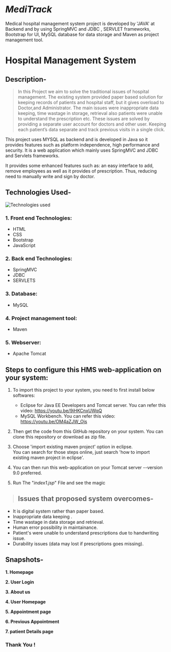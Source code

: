 # _MediTrack_
Medical hospital management system project is developed by 'JAVA' at Backend and by using SpringMVC and JDBC , SERVLET frameworks, Bootstrap for UI, MySQL database for data storage and Maven as project management tool.
# Hospital Management System
## Description-
  > In this Project we aim to solve the traditional issues of hospital management. The existing system provided paper based solution for keeping records of patients and hospital staff, but it gives overload to Doctor,and Administrator.  The main issues were inappropriate data keeping, time wastage in storage, retrieval also patients were unable to understand the prescription etc. These issues are solved by providing a separate user account for doctors and other user. Keeping each patient’s data separate and track previous visits in a single click. 
   
   This project uses MYSQL as backend and is developed in Java so it provides features such as platform independence, high performance and security. It is a web application which mainly uses SpringMVC and JDBC and Servlets frameworks. 
   
   It provides some enhanced features such as: an easy interface to add, remove employees as well as it provides  of prescription. Thus, reducing need to manually write  and  sign  by doctor.  <br>

   ## Technologies Used-
  ![Technologies used](https://github.com/Thenaveen-hub/Medical/assets/140473308/4fe1cc80-ee9c-4b78-ae23-fa3c9745f869)



### 1. Front end Technologies:
  - HTML
  - CSS
  - Bootstrap
  - JavaScript
  
### 2. Back end Technologies:
  - SpringMVC 
  - JDBC
  - SERVLETS
  
### 3. Database:
  - MySQL
  
### 4. Project management tool:
  - Maven
  
### 5. Webserver:
  - Apache Tomcat

## Steps to configure this HMS web-application on your system:

1. To import this project to your system, you need to first install below softwares: 
   - Eclipse for Java EE Developers and Tomcat server. You can refer this video: https://youtu.be/9iHKCnxUWqQ
   - MySQL Workbench. You can refer this video: https://youtu.be/OM4aZJW_Ojs

2. Then get the code from this GitHub repository on your system. You can clone this repository or download as zip file.

3. Choose 'import existing maven project' option in eclipse. 
<br> You can search for those steps online, just search 'how to import existing maven project in eclipse'. 

4. You can then run this web-application on your Tomcat server --version 9.0 preferred.
   
5. Run The "_index1.jsp_"  File and see the magic
  
  > ## Issues that proposed system overcomes-
  - It is digital system rather than paper based.
  - Inappropriate data keeping .
  - Time wastage in data storage and retrieval.
  - Human error possibility in maintainance.
  - Patient's were unable to understand prescriptions due to handwriting issue.
  - Durability issues (data may lost if prescriptions goes missing).


## Snapshots-

**1. Homepage**



**2. User Login**



**3. About us**



**4. User Homepage**



**5. Appointment page**



**6. Previous Appointment**



**7. patient Details page**



### Thank You !
